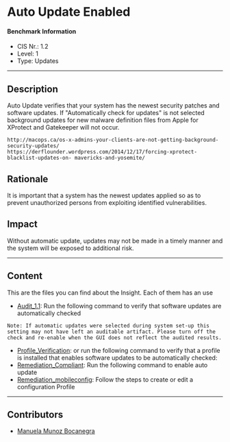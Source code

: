 # Auto Update Enabled
#### Benchmark Information
- CIS Nr.: 1.2
- Level: 1
- Type: Updates
------------------------
## Description

Auto Update verifies that your system has the newest security patches and software updates. If "Automatically check for updates" is not selected background updates for new malware definition files from Apple for XProtect and Gatekeeper will not occur.


```http://macops.ca/os-x-admins-your-clients-are-not-getting-background-security-updates/ ```
```https://derflounder.wordpress.com/2014/12/17/forcing-xprotect-blacklist-updates-on- mavericks-and-yosemite/ ```

## Rationale

It is important that a system has the newest updates applied so as to prevent unauthorized persons from exploiting identified vulnerabilities.

## Impact

Without automatic update, updates may not be made in a timely manner and the system will be exposed to additional risk.

---
## Content
This are the files you can find about the Insight. Each of them has an use 
* [Audit_1.1](https://github.com/apfelwerk/JamfProtectInsights/blob/main/UpdatesType/CIS_1.2_Auto%20Update%20Enabled/Audit_1.2.sh): Run the following command to verify that software updates are automatically checked

```Note: If automatic updates were selected during system set-up this setting may not have left an auditable artifact. Please turn off the check and re-enable when the GUI does not reflect the audited results.```

* [Profile_Verification](https://github.com/apfelwerk/JamfProtectInsights/blob/main/UpdatesType/CIS_1.2_Auto%20Update%20Enabled/Profile_Verification.sh): or run the following command to verify that a profile is installed that enables software updates to be automatically checked:
* [Remediation_Compliant](https://github.com/apfelwerk/JamfProtectInsights/blob/main/UpdatesType/CIS_1.2_Auto%20Update%20Enabled/Remediation_Compliant.sh): Run the following command to enable auto update
* [Remediation_mobileconfig](https://github.com/apfelwerk/JamfProtectInsights/blob/main/UpdatesType/CIS_1.2_Auto%20Update%20Enabled/Profile_Verification.sh): Follow the steps to create or edit a configuration Profile

------------------------------------------------------------------------------------------------------------------------------------------------------------------------------------------------------------------------------------------------------------------------------------------------------------------------------
## Contributors
* [Manuela Munoz Bocanegra](https://github.com/manuelamunoz)


